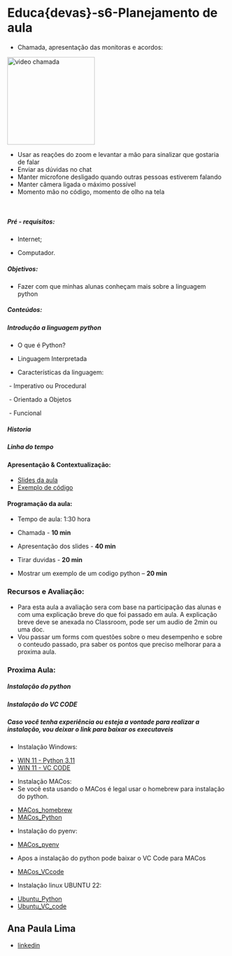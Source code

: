 # Educa{devas}-s6-Planejamento de aula

- Chamada, apresentação das monitoras e acordos:

<img src="https://i.pinimg.com/474x/b4/17/86/b41786b5e7627ed0c678a0ef4a62e9f6.jpg" alt="video chamada" width="200">

* Usar as reações do zoom e levantar a mão para sinalizar que gostaria de falar
* Enviar as dúvidas no chat
* Manter microfone desligado quando outras pessoas estiverem falando
* Manter câmera ligada o máximo possível
* Momento mão no código, momento de olho na tela

<br>

##### Pré - requisitos:

* Internet;

* Computador.

##### Objetivos:

* Fazer com que minhas alunas conheçam mais sobre a linguagem python

##### Conteúdos:

##### Introdução a linguagem python

* O que é Python?

* Linguagem Interpretada

* Características da linguagem:

​            \- Imperativo ou Procedural

​            \- Orientado a Objetos

​            \- Funcional

##### Historia

##### Linha do tempo

#### Apresentação & Contextualização:
- [Slides da aula](https://github.com/anapsantos1/planejamento_de_aula/blob/main/Introdu%C3%A7%C3%A3o%20a%20linguagem%20python.pptx)
- [Exemplo de código](https://github.com/anapsantos1/planejamento_de_aula/blob/main/jogo_da_velha.py)

#### Programação da aula:

* Tempo de aula: 1:30 hora

* Chamada - **10 min**

* Apresentação dos slides - **40 min**

* Tirar duvidas - **20 min**

* Mostrar um exemplo de um codigo python – **20 min**

### Recursos e Avaliação:
* Para esta aula a avaliação sera com base na participação das alunas e com uma explicação breve do que foi passado em aula. A explicação breve deve se anexada no Classroom, pode ser um audio de 2min ou uma doc.
* Vou passar um forms com questões sobre o meu desempenho e sobre o conteudo passado, pra saber os pontos que preciso melhorar para a proxima aula.

### Proxima Aula:
##### Instalação do python
##### Instalação do VC CODE
##### Caso você tenha experiência ou esteja a vontade para realizar a instalação, vou deixar o link para baixar os executaveis
* Instalação Windows:
- [WIN 11 - Python 3.11](https://www.python.org/downloads/)
- [WIN 11 - VC CODE ](https://code.visualstudio.com/download)
* Instalação MACos:
* Se você esta usando o MACos é legal usar o homebrew para instalação do python.
- [MACos_homebrew](https://brew.sh/index_pt-br)
- [MACos_Python](https://python.org.br/instalacao-mac/)
* Instalação do pyenv:
- [MACos_pyenv](https://medium.com/thoughful-shower/how-to-install-python-pyenv-on-macos-e033c4afbba4)
* Apos a instalação do python pode baixar o VC Code para MACos
- [MACos_VCcode](https://formulae.brew.sh/cask/visual-studio-code)
* Instalação linux UBUNTU 22:
- [Ubuntu_Python](https://gist.github.com/luizomf/8623264cbf69cd2619bcdee258628f41)
- [Ubuntu_VC_code](https://itonlineblog.wordpress.com/2020/06/15/guias-it-online-como-instalar-o-vs-code-no-ubuntu/)
   
## Ana Paula Lima 
- [linkedin](https://www.linkedin.com/in/ana-paula-lima-3269214b/)
